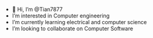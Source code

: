 - 👋 Hi, I’m @Tian7877
-  I’m interested in Computer engineering
- I’m currently learning electrical and computer science
-  I’m looking to collaborate on Computer Software

<!---
Tian7877/Tian7877 is a ✨ special ✨ repository because its `README.md` (this file) appears on your GitHub profile.
You can click the Preview link to take a look at your changes.
--->
